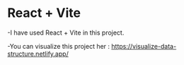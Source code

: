 # React + Vite
-I have used React + Vite in this project.


-You can visualize this project her : https://visualize-data-structure.netlify.app/
